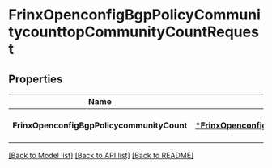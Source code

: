 # FrinxOpenconfigBgpPolicyCommunitycounttopCommunityCountRequest

## Properties
Name | Type | Description | Notes
------------ | ------------- | ------------- | -------------
**FrinxOpenconfigBgpPolicycommunityCount** | [***FrinxOpenconfigBgpPolicyCommunitycounttopCommunityCount**](frinx.openconfig.bgp.policy.communitycounttop.CommunityCount.md) |  | [optional] [default to null]

[[Back to Model list]](../README.md#documentation-for-models) [[Back to API list]](../README.md#documentation-for-api-endpoints) [[Back to README]](../README.md)



